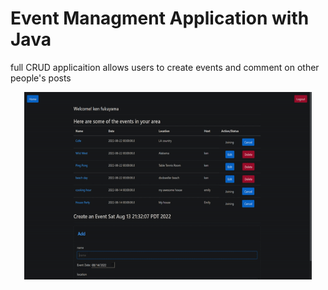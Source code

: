 # Event Managment Application with Java

full CRUD applicaition allows users to create events and comment on other people's posts

<p align="center" style="border: 5px red;">
  <img width="460" height="300" src="event_app_1.gif" alt="space img">
</p>
